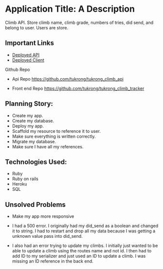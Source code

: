 # Application Title: A Description
Climb API. Store climb name, climb grade, numbers of tries, did send,
and belong to user. Users are store.

## Important Links

- [Deployed API](https://tukrong-climb-api.herokuapp.com/climbs)
- [Deployed Client](https://tukrong.github.io/tukrong_climb_tracker/)

Github Repo

- Api Repo
https://github.com/tukrong/tukrong_climb_api

- Front end Repo
https://github.com/tukrong/tukrong_climb_tracker

## Planning Story:

- Create my app.
- Create my database.
- Deploy my app.
- Scaffold my resource to reference it to user.
- Make sure everything is written correctly.
- Migrate my database.
- Make sure I have all my references.


## Technologies Used:

- Ruby
- Ruby on rails
- Heroku
- SQL

## Unsolved Problems
- Make my app more responsive

- I had a 500 error. I originally had my did_send as a boolean and changed it to string. I had to restart and drop all my data
because I was getting a unknown value pass into did_send. 

- I also had an error trying to update my climbs. I initially just wanted to be able to update a climb 
using the routes name and not id. I then had to add ID to my serializer and just used an ID to update a climb. I was missing
an ID reference in the back end. 


